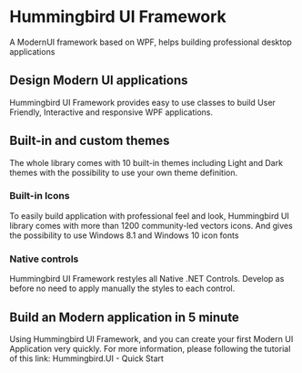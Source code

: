 # Hummingbird UI Framework
A ModernUI framework based on WPF, helps building professional desktop applications

## Design Modern UI applications
Hummingbird UI Framework provides easy to use classes to build User Friendly, Interactive and responsive WPF applications.

## Built-in and custom themes
The whole library comes with 10 built-in themes including Light and Dark themes with the possibility to use your own theme definition.
### Built-in Icons
To easily build application with professional feel and look, Hummingbird UI library comes with more than 1200 community-led vectors icons. And gives the possibility to use Windows 8.1 and Windows 10 icon fonts
### Native controls
Hummingbird UI Framework restyles all Native .NET Controls. Develop as before no need to apply manually the styles to each control.
## Build an Modern application in 5 minute
Using Hummingbird UI Framework, and you can create your first Modern UI Application very quickly. For more information, please following the tutorial of this link: Hummingbird.UI - Quick Start
